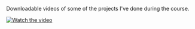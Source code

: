 Downloadable videos of some of the projects I've done during the course.

[![Watch the video](https://img.youtube.com/vi/UGv7O8clPmk/0.jpg)](https://www.youtube.com/shorts/UGv7O8clPmk)
